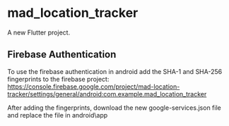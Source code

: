 # mad_location_tracker

A new Flutter project.

## Firebase Authentication

To use the firebase authentication in android add the SHA-1 and SHA-256 fingerprints to the firebase project: https://console.firebase.google.com/project/mad-location-tracker/settings/general/android:com.example.mad_location_tracker

After adding the fingerprints, download the new google-services.json file and replace the file in android\app